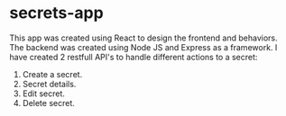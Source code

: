 # secrets-app

This app was created using React to design the frontend and behaviors.
The backend was created using Node JS and Express as a framework. I have created 2 restfull API's to handle different actions to a secret:
1) Create a secret.
2) Secret details.
3) Edit secret.
4) Delete secret.

